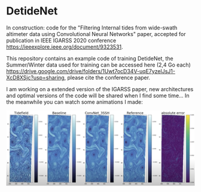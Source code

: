 
# DetideNet

In construction: code for the "Filtering Internal tides from wide-swath altimeter data using Convolutional Neural Networks" paper, accepted for publication in IEEE IGARSS 2020 conference https://ieeexplore.ieee.org/document/9323531.

This repository contains an example code of training DetideNet, the Summer/Winter data used for training can be accessed here (2,4 Go each) https://drive.google.com/drive/folders/1Uwt7ocD34V-uqE7yzelJsJ1-XcD8XSjc?usp=sharing, please cite the conference paper. 

I am working on a extended version of the IGARSS paper, new architectures and optimal versions of the code will be shared when I find some time... In the meanwhile you can watch some animations I made:

[![Watch the video](anim.png)](https://drive.google.com/file/d/1DFZ34tIhreY3BsQT1pAQVm47-9jA9y9G/view?usp=sharing)

